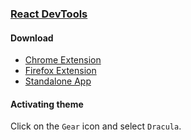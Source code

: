 ### [React DevTools](https://github.com/facebook/react)

#### Download

*   [Chrome Extension](https://chrome.google.com/webstore/detail/react-developer-tools/fmkadmapgofadopljbjfkapdkoienihi?hl=en)
*   [Firefox Extension](https://addons.mozilla.org/en-US/firefox/addon/react-devtools/)
*   [Standalone App](https://github.com/facebook/react-devtools/blob/master/packages/react-devtools/README.md)

#### Activating theme

Click on the `Gear` icon and select `Dracula`.
